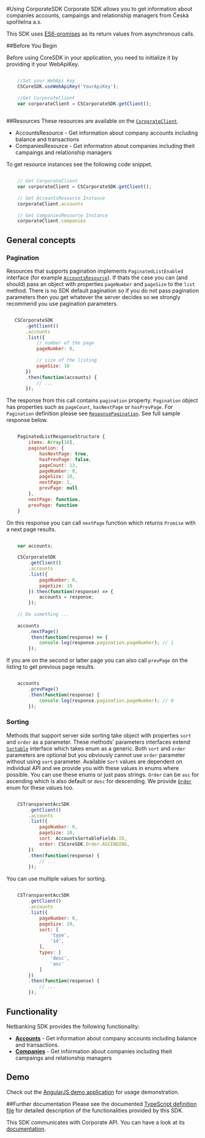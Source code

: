 #Using CorporateSDK
Corporate SDK allows you to get information about companies accounts, campaings and relationship managers from Česká spořitelna a.s.

This SDK uses [ES6-promises](https://developer.mozilla.org/en-US/docs/Web/JavaScript/Reference/Global_Objects/Promise) as its return values from asynchronous calls.

##Before You Begin

Before using CoreSDK in your application, you need to initialize it by providing it your WebApiKey.

```javascript

    //Set your WebApi key
    CSCoreSDK.useWebApiKey('YourApiKey');
    
    //Get CorporateClient
    var corporateClient = CSCorporateSDK.getClient();
    
```

##Resources
These resources are available on the [`CorporateClient`](../lib/corporate.ts). 

- AccountsResource - Get information about company accounts including balance and transactions
- CompaniesResource - Get information about companies including theit campaings and relationship managers

To get resource instances see the following code snippet.

```javascript

    // Get CorporateClient
    var corporateClient = CSCorporateSDK.getClient();
    
    // Get AccountsResource Instance
    corporateClient.accounts
    
    // Get CompaniesResource Instance
    corporateClient.companies

```

## General concepts

### Pagination

Resources that supports pagination implements `PaginatedListEnabled` interface (for example [`AccountsResource`](../lib/accounts/accounts.ts)). If thats the case you can (and should) pass an object with properties `pageNumber` and `pageSize` to the `list` method. There is no SDK default pagination so if you do not pass pagination parameters then you get whatever the server decides so we strongly recommend you use pagination parameters.

 ```javascript
 
    CSCorporateSDK
        .getClient()
        .accounts
        .list({
            // number of the page 
            pageNumber: 0,
            
            // size of the listing
            pageSize: 10 
        })
        .then(function(accounts) {
            // ...
        });
 
 ```

The response from this call contains `pagination` property. `Pagination` object has properties such as `pageCount`, `hasNextPage` or `hasPrevPage`. For `Pagination` definition please see [`ResponsePagination`](https://github.com/Ceskasporitelna/cs-core-sdk-js/blob/master/lib/web-api/lists.ts).
See full sample response below.

```javascript

    PaginatedListResponseStructure {
        items: Array[10],
        pagination: {
            hasNextPage: true,
            hasPrevPage: false,
            pageCount: 13,
            pageNumber: 0,
            pageSize: 10,
            nextPage: 1,
            prevPage: null
        },
        nextPage: function,
        prevPage: function
    }

```

On this response you can call `nextPage` function which returns `Promise` with a next page results.

```javascript

    var accounts;
    
    CSCorporateSDK
        .getClient()
        .accounts
        .list({
            pageNumber: 0,
            pageSize: 10
        }).then(function(response) => {
            accounts = response;            
        });
        
    // Do something ...
    
    accounts
        .nextPage()
        .then(function(response) => {
            console.log(response.pagination.pageNumber); // 1
        });

```

If you are on the second or latter page you can also call `prevPage` on the listing to get previous page results.

```javascript

    accounts
        .prevPage()
        .then(function(response) {
            console.log(response.pagination.pageNumber); // 0
        });

```

### Sorting

Methods that support server side sorting take object with properties `sort` and `order` as a parameter. These methods' parameters interfaces extend [`Sortable`](https://github.com/Ceskasporitelna/cs-core-sdk-js/blob/master/lib/web-api/lists.ts) interface which takes enum as a generic. Both `sort` and `order` parameters are optional but you obviously cannot use `order` parameter without using `sort` parameter. Available `Sort` values are dependent on individual API and we provide you with these values in enums where possible. You can use these enums or just pass strings. `Order` can be `asc` for ascending which is also default or `desc` for descending. We provide [`Order`](https://github.com/Ceskasporitelna/cs-core-sdk-js/blob/master/lib/web-api/lists.ts#L156) enum for these values too.

```javascript

    CSTransparentAccSDK
        .getClient()
        .accounts
        .list({
            pageNumber: 0,
            pageSize: 10,
            sort: AccountsSortableFields.ID,
            order: CSCoreSDK.Order.ASCENDING,
        })
        .then(function(response) {
            // ...
        });

```

You can use multiple values for sorting.

```javascript

    CSTransparentAccSDK
        .getClient()
        .accounts
        .list({
            pageNumber: 0,
            pageSize: 10,
            sort: [
                'type',
                'id',
            ],
            types: [
                'desc',
                'asc'
            ]
        })
        .then(function(response) {
            // ...
        });

```

## Functionality

Netbanking SDK provides the following functionality:

- [**Accounts**](./accounts.md) - Get information about company accounts including balance and transactions.
- [**Companies**](./companies.md) - Get information about companies including theit campaings and relationship managers

## Demo
Check out the [AngularJS demo application](https://github.com/Ceskasporitelna/csas-sdk-demo-js) for usage demonstration.

##Further documentation
Please see the documented [TypeScript definition file](../dist/cs-corporate-sdk.sfx.d.ts) for detailed description of the functionalities provided by this SDK.

This SDK communicates with Corporate API. You can have a look at its [documentation](http://docs.ext1csascorporates.apiary.io/).